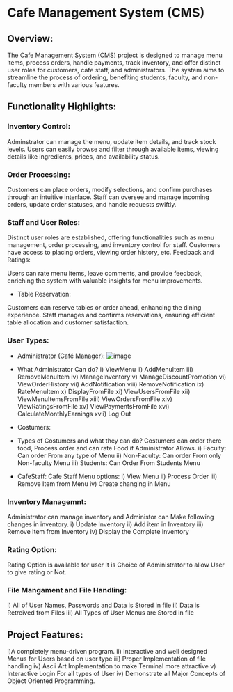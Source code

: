 # Cafe Management System (CMS)
## Overview:
 The Cafe Management System (CMS) project is designed to manage menu items, process orders, handle payments, track inventory, and offer distinct user roles for customers, cafe staff, and administrators. The system aims to streamline the process of ordering, benefiting students, faculty, and non-faculty members with various features.

## Functionality Highlights:

### Inventory Control:

Adminstrator can manage the menu, update item details, and track stock levels.
Users can easily browse and filter through available items, viewing details like ingredients, prices, and availability status.

### Order Processing:

Customers can place orders, modify selections, and confirm purchases through an intuitive interface.
Staff can oversee and manage incoming orders, update order statuses, and handle requests swiftly.

### Staff and User Roles:

Distinct user roles are established, offering functionalities such as menu management, order processing, and inventory control for staff.
Customers have access to placing orders, viewing order history, etc.
Feedback and Ratings:

Users can rate menu items, leave comments, and provide feedback, enriching the system with valuable insights for menu improvements.
* Table Reservation:

Customers can reserve tables or order ahead, enhancing the dining experience.
Staff manages and confirms reservations, ensuring efficient table allocation and customer satisfaction.

### User Types:
* Administrator (Café Manager):
![image](https://github.com/Gamer997/Cafe-Managment-System-C-OOP/assets/98121819/c193feac-5314-4003-ad50-10b8620f5bb7)

* What Administrator Can do?
i) ViewMenu
ii) AddMenuItem
iii) RemoveMenuItem
iv) ManageInventory 
v) ManageDiscountPromotion 
vi) ViewOrderHistory
vii) AddNotification
viii) RemoveNotification
ix) RateMenuItem
x) DisplayFromFile
xi) ViewUsersFromFile
xii) ViewMenuItemsFromFile
xiii) ViewOrdersFromFile
xiv) ViewRatingsFromFile
xv) ViewPaymentsFromFile
xvi) CalculateMonthlyEarnings
xvii) Log Out
* Costumers: 
* Types of Costumers and what they can do?
  Costumers can order there food, Process order and can rate Food if Administrator Allows.
  i) Faculty: Can order From any type of Menu
  ii) Non-Faculty: Can order From only Non-faculty Menu
  iii) Students: Can Order From Students Menu
  
* CafeStaff:
Cafe Staff Menu options:
i) View Menu
ii) Process Order
iii) Remove Item from Menu
iv) Create changing in Menu

### Inventory Managemnt: 
Administrator can manage inventory and Administor can Make following changes in inventory. 
i) Update Inventory
ii) Add item in Inventory
iii) Remove Item from Inventory 
iv) Display the Complete Inventory 

### Rating Option:
Rating Option is available for user It is Choice of Administrator to allow User to give rating or Not.

### File Mangament and File Handling:
i) All of User Names, Passwords and Data is Stored in file
ii) Data is Retreived from Files
iii) All Types of User Menus are Stored in file 


## Project Features:
i)A completely menu-driven program.
ii) Interactive and well designed Menus for Users based on user type
iii) Proper Implementation of file handling
iv) Ascii Art Implementation to make Terminal more attractive
v) Interactive Login For all types of User
iv) Demonstrate all Major Concepts of Object Oriented Programming. 
